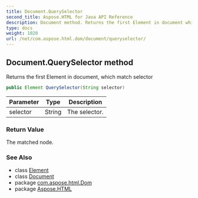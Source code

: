 ```yaml
---
title: Document.QuerySelector
second_title: Aspose.HTML for Java API Reference
description: Document method. Returns the first Element in document which match selector
type: docs
weight: 1020
url: /net/com.aspose.html.dom/document/queryselector/
---
```

## Document.QuerySelector method

Returns the first Element in document, which match selector

```java
public Element QuerySelector(String selector)
```

| Parameter | Type | Description |
| --- | --- | --- |
| selector | String | The selector. |

### Return Value

The matched node.

### See Also

* class [Element](../../element/)
* class [Document](../)
* package [com.aspose.html.Dom](../../document/)
* package [Aspose.HTML](../../../)
